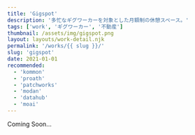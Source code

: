 ```yaml
---
title: 'Gigspot'
description: '多忙なギグワーカーを対象とした月額制の休憩スペース。'
tags: ['work', 'ギグワーカー', '不動産']
thumbnail: /assets/img/gigspot.png
layout: layouts/work-detail.njk
permalink: '/works/{{ slug }}/'
slug: 'gigspot'
date: 2021-01-01
recommended:
  - 'kommon'
  - 'proath'
  - 'patchworks'
  - 'modan'
  - 'datahub'
  - 'moai'
---
```


Coming Soon...
